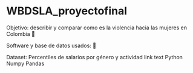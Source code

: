 # WBDSLA_proyectofinal

Objetivo: describir y comparar como es la violencia hacia las mujeres en Colombia 🔴

Software y base de datos usados: 🔴

Dataset: Percentiles de salarios por género y actividad link text
Python
Numpy
Pandas
